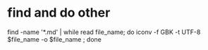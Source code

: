 # find and do other
find -name '*.md'  | while read file_name; do iconv -f GBK -t UTF-8 $file_name -o $file_name ; done
